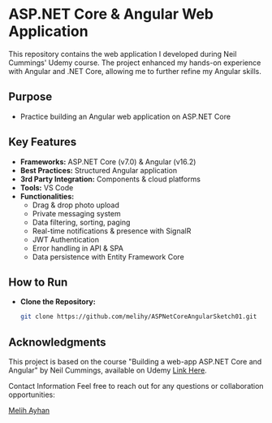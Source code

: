 # ASP.NET Core & Angular Web Application

This repository contains the web application I developed during Neil Cummings' Udemy course. The project enhanced my hands-on experience with Angular and .NET Core, allowing me to further refine my Angular skills.

## Purpose

- Practice building an Angular web application on ASP.NET Core

## Key Features
- **Frameworks:** ASP.NET Core (v7.0) & Angular (v16.2)
- **Best Practices:** Structured Angular application
- **3rd Party Integration:** Components & cloud platforms
- **Tools:** VS Code
- **Functionalities:**
  - Drag & drop photo upload
  - Private messaging system
  - Data filtering, sorting, paging
  - Real-time notifications & presence with SignalR
  - JWT Authentication
  - Error handling in API & SPA
  - Data persistence with Entity Framework Core

## How to Run
- **Clone the Repository:**
  ```bash
  git clone https://github.com/melihy/ASPNetCoreAngularSketch01.git
  ```

## Acknowledgments

This project is based on the course "Building a web-app ASP.NET Core and Angular" by Neil Cummings, available on Udemy [Link Here](https://www.udemy.com/course/build-an-app-with-aspnet-core-and-angular-from-scratch).

Contact Information
Feel free to reach out for any questions or collaboration opportunities:

[Melih Ayhan](https://github.com/melihy)
